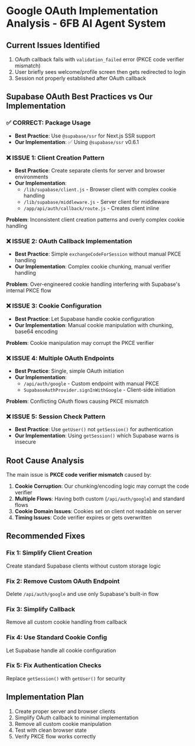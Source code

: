 # Google OAuth Implementation Analysis - 6FB AI Agent System

## Current Issues Identified
1. OAuth callback fails with `validation_failed` error (PKCE code verifier mismatch)
2. User briefly sees welcome/profile screen then gets redirected to login
3. Session not properly established after OAuth callback

## Supabase OAuth Best Practices vs Our Implementation

### ✅ CORRECT: Package Usage
- **Best Practice**: Use `@supabase/ssr` for Next.js SSR support
- **Our Implementation**: ✅ Using `@supabase/ssr` v0.6.1

### ❌ ISSUE 1: Client Creation Pattern
- **Best Practice**: Create separate clients for server and browser environments
- **Our Implementation**: 
  - `/lib/supabase/client.js` - Browser client with complex cookie handling
  - `/lib/supabase/middleware.js` - Server client for middleware
  - `/app/api/auth/callback/route.js` - Creates client inline
  
**Problem**: Inconsistent client creation patterns and overly complex cookie handling

### ❌ ISSUE 2: OAuth Callback Implementation
- **Best Practice**: Simple `exchangeCodeForSession` without manual PKCE handling
- **Our Implementation**: Complex cookie chunking, manual verifier handling
  
**Problem**: Over-engineered cookie handling interfering with Supabase's internal PKCE flow

### ❌ ISSUE 3: Cookie Configuration
- **Best Practice**: Let Supabase handle cookie configuration
- **Our Implementation**: Manual cookie manipulation with chunking, base64 encoding
  
**Problem**: Cookie manipulation may corrupt the PKCE verifier

### ❌ ISSUE 4: Multiple OAuth Endpoints
- **Best Practice**: Single, simple OAuth initiation
- **Our Implementation**: 
  - `/api/auth/google` - Custom endpoint with manual PKCE
  - `SupabaseAuthProvider.signInWithGoogle` - Client-side initiation
  
**Problem**: Conflicting OAuth flows causing PKCE mismatch

### ❌ ISSUE 5: Session Check Pattern
- **Best Practice**: Use `getUser()` not `getSession()` for authentication
- **Our Implementation**: Using `getSession()` which Supabase warns is insecure

## Root Cause Analysis

The main issue is **PKCE code verifier mismatch** caused by:

1. **Cookie Corruption**: Our chunking/encoding logic may corrupt the code verifier
2. **Multiple Flows**: Having both custom (`/api/auth/google`) and standard flows
3. **Cookie Domain Issues**: Cookies set on client not readable on server
4. **Timing Issues**: Code verifier expires or gets overwritten

## Recommended Fixes

### Fix 1: Simplify Client Creation
Create standard Supabase clients without custom storage logic

### Fix 2: Remove Custom OAuth Endpoint
Delete `/api/auth/google` and use only Supabase's built-in flow

### Fix 3: Simplify Callback
Remove all custom cookie handling from callback

### Fix 4: Use Standard Cookie Config
Let Supabase handle all cookie configuration

### Fix 5: Fix Authentication Checks
Replace `getSession()` with `getUser()` for security

## Implementation Plan

1. Create proper server and browser clients
2. Simplify OAuth callback to minimal implementation
3. Remove all custom cookie manipulation
4. Test with clean browser state
5. Verify PKCE flow works correctly